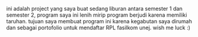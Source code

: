 ini adalah project yang saya buat sedang liburan antara semester 1 dan semester 2, program saya ini lenih mirip program berjudi karena memiliki taruhan.
tujuan saya membuat program ini karena kegabutan saya dirumah dan sebagai portofolio untuk mendaftar RPL fasilkom unej.
wish me luck :)
